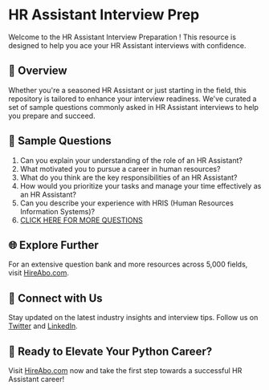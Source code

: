 # HR Assistant Interview Prep

Welcome to the HR Assistant Interview Preparation ! This resource is designed to help you ace your HR Assistant interviews with confidence.

## 🚀 Overview

Whether you're a seasoned HR Assistant or just starting in the field, this repository is tailored to enhance your interview readiness. We've curated a set of sample questions commonly asked in HR Assistant interviews to help you prepare and succeed.

## 📝 Sample Questions

1. Can you explain your understanding of the role of an HR Assistant?
2. What motivated you to pursue a career in human resources?
3. What do you think are the key responsibilities of an HR Assistant?
4. How would you prioritize your tasks and manage your time effectively as an HR Assistant?
5. Can you describe your experience with HRIS (Human Resources Information Systems)?
6. [CLICK HERE FOR MORE QUESTIONS](https://hireabo.com/job/1_1_9/HR%20Assistant)

## 🌐 Explore Further

For an extensive question bank and more resources across 5,000 fields, visit [HireAbo.com](https://www.hireabo.com).

## 📱 Connect with Us

Stay updated on the latest industry insights and interview tips. Follow us on [Twitter](https://twitter.com/hireabo) and [LinkedIn](https://www.linkedin.com/in/hire-abo-3609972a8/).

## 🚀 Ready to Elevate Your Python Career?

Visit [HireAbo.com](https://www.hireabo.com) now and take the first step towards a successful HR Assistant career!